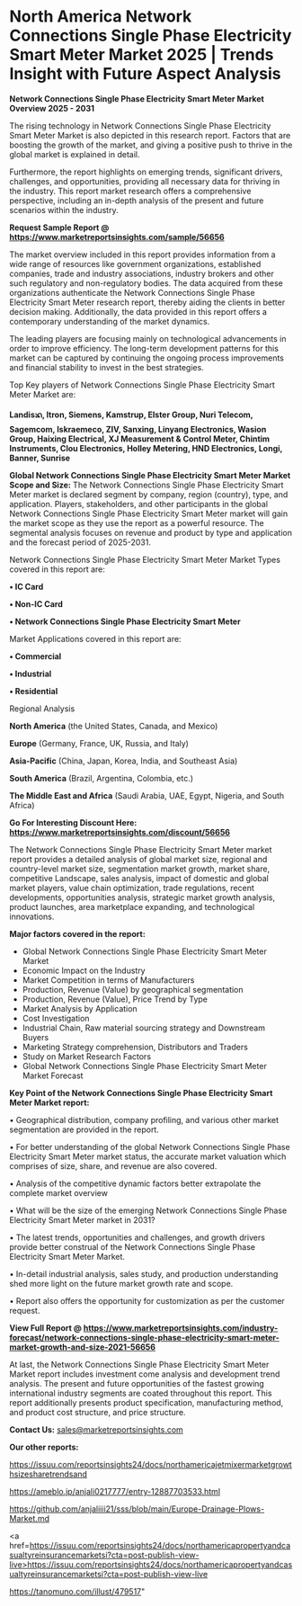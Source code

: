 # North America Network Connections Single Phase Electricity Smart Meter Market 2025 | Trends Insight with Future Aspect Analysis

<Strong> Network Connections Single Phase Electricity Smart Meter Market Overview 2025 - 2031</strong>

The rising technology in Network Connections Single Phase Electricity Smart Meter Market is also depicted in this research report. Factors that are boosting the growth of the market, and giving a positive push to thrive in the global market is explained in detail.

Furthermore, the report highlights on emerging trends, significant drivers, challenges, and opportunities, providing all necessary data for thriving in the industry. This report market research offers a comprehensive perspective, including an in-depth analysis of the present and future scenarios within the industry.

<strong>Request Sample Report @ <a href=https://www.marketreportsinsights.com/sample/56656>https://www.marketreportsinsights.com/sample/56656</a></strong>

The market overview included in this report provides information from a wide range of resources like government organizations, established companies, trade and industry associations, industry brokers and other such regulatory and non-regulatory bodies. The data acquired from these organizations authenticate the Network Connections Single Phase Electricity Smart Meter research report, thereby aiding the clients in better decision making. Additionally, the data provided in this report offers a contemporary understanding of the market dynamics.

The leading players are focusing mainly on technological advancements in order to improve efficiency. The long-term development patterns for this market can be captured by continuing the ongoing process improvements and financial stability to invest in the best strategies.

Top Key players of Network Connections Single Phase Electricity Smart Meter Market are:

<strong>Landisᬪ, Itron, Siemens, Kamstrup, Elster Group, Nuri Telecom, Sagemcom, Iskraemeco, ZIV, Sanxing, Linyang Electronics, Wasion Group, Haixing Electrical, XJ Measurement & Control Meter, Chintim Instruments, Clou Electronics, Holley Metering, HND Electronics, Longi, Banner, Sunrise</strong>

<strong><b>Global Network Connections Single Phase Electricity Smart Meter Market Scope and Size:</b></strong>
The Network Connections Single Phase Electricity Smart Meter market is declared segment by company, region (country), type, and application. Players, stakeholders, and other participants in the global Network Connections Single Phase Electricity Smart Meter market will gain the market scope as they use the report as a powerful resource. The segmental analysis focuses on revenue and product by type and application and the forecast period of 2025-2031.

Network Connections Single Phase Electricity Smart Meter Market Types covered in this report are:

<strong>• IC Card

• Non-IC Card

• Network Connections Single Phase Electricity Smart Meter</strong>

Market Applications covered in this report are:

<strong>• Commercial

• Industrial

• Residential</strong> 

Regional Analysis

<strong>North America</strong> (the United States, Canada, and Mexico)

<strong>Europe</strong> (Germany, France, UK, Russia, and Italy)

<strong>Asia-Pacific</strong> (China, Japan, Korea, India, and Southeast Asia)

<strong>South America</strong> (Brazil, Argentina, Colombia, etc.)

<strong>The Middle East and Africa</strong> (Saudi Arabia, UAE, Egypt, Nigeria, and South Africa)

<strong>Go For Interesting Discount Here: <a href=https://www.marketreportsinsights.com/discount/56656>https://www.marketreportsinsights.com/discount/56656</a></strong>

The Network Connections Single Phase Electricity Smart Meter market report provides a detailed analysis of global market size, regional and country-level market size, segmentation market growth, market share, competitive Landscape, sales analysis, impact of domestic and global market players, value chain optimization, trade regulations, recent developments, opportunities analysis, strategic market growth analysis, product launches, area marketplace expanding, and technological innovations.

<strong><b>Major factors covered in the report:</b></strong>
<ul>
  <li>Global Network Connections Single Phase Electricity Smart Meter Market </li>
  <li>Economic Impact on the Industry</li>
  <li>Market Competition in terms of Manufacturers</li>
  <li>Production, Revenue (Value) by geographical segmentation</li>
  <li>Production, Revenue (Value), Price Trend by Type</li>
  <li>Market Analysis by Application</li>
  <li>Cost Investigation</li>
  <li>Industrial Chain, Raw material sourcing strategy and Downstream Buyers</li>
  <li>Marketing Strategy comprehension, Distributors and Traders</li>
  <li>Study on Market Research Factors</li>
  <li>Global Network Connections Single Phase Electricity Smart Meter Market Forecast</li>
</ul>

<strong><b>Key Point of the Network Connections Single Phase Electricity Smart Meter Market report:</b></strong>

• Geographical distribution, company profiling, and various other market segmentation are provided in the report.

• For better understanding of the global Network Connections Single Phase Electricity Smart Meter market status, the accurate market valuation which comprises of size, share, and revenue are also covered.

• Analysis of the competitive dynamic factors better extrapolate the complete market overview

• What will be the size of the emerging Network Connections Single Phase Electricity Smart Meter market in 2031?

• The latest trends, opportunities and challenges, and growth drivers provide better construal of the Network Connections Single Phase Electricity Smart Meter Market.

• In-detail industrial analysis, sales study, and production understanding shed more light on the future market growth rate and scope.

• Report also offers the opportunity for customization as per the customer request.

<strong><b>View Full Report @ <a href=https://www.marketreportsinsights.com/industry-forecast/network-connections-single-phase-electricity-smart-meter-market-growth-and-size-2021-56656>https://www.marketreportsinsights.com/industry-forecast/network-connections-single-phase-electricity-smart-meter-market-growth-and-size-2021-56656</a></b></strong>


At last, the Network Connections Single Phase Electricity Smart Meter Market report includes investment come analysis and development trend analysis. The present and future opportunities of the fastest growing international industry segments are coated throughout this report. This report additionally presents product specification, manufacturing method, and product cost structure, and price structure.

<strong>Contact Us:</strong>
sales@marketreportsinsights.com

<strong>Our other reports:</strong>

<a href=https://issuu.com/reportsinsights24/docs/northamericajetmixermarketgrowthsizesharetrendsand>https://issuu.com/reportsinsights24/docs/northamericajetmixermarketgrowthsizesharetrendsand</a>

<a href=https://ameblo.jp/anjali0217777/entry-12887703533.html>https://ameblo.jp/anjali0217777/entry-12887703533.html</a>

<a href=https://github.com/anjaliiii21/sss/blob/main/Europe-Drainage-Plows-Market.md>https://github.com/anjaliiii21/sss/blob/main/Europe-Drainage-Plows-Market.md</a>

<a href=https://issuu.com/reportsinsights24/docs/northamericapropertyandcasualtyreinsurancemarketsi?cta=post-publish-view-live>https://issuu.com/reportsinsights24/docs/northamericapropertyandcasualtyreinsurancemarketsi?cta=post-publish-view-live</a>

<a href=https://tanomuno.com/illust/479517>https://tanomuno.com/illust/479517</a>"
